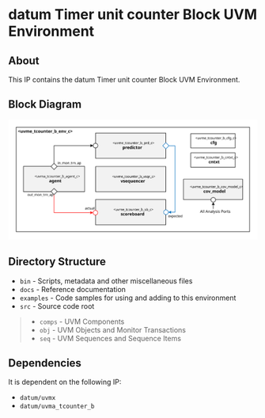# datum Timer unit counter Block UVM Environment


## About
This IP contains the datum Timer unit counter Block UVM Environment.


## Block Diagram
![alt text](./docs/env_block_diagram.svg "Timer unit counter Block UVM Environment Block Diagram")

## Directory Structure
* `bin` - Scripts, metadata and other miscellaneous files
* `docs` - Reference documentation
* `examples` - Code samples for using and adding to this environment
* `src` - Source code root

> * `comps` - UVM Components
> * `obj` - UVM Objects and Monitor Transactions
> * `seq` - UVM Sequences and Sequence Items


## Dependencies
It is dependent on the following IP:

* `datum/uvmx`
* `datum/uvma_tcounter_b`